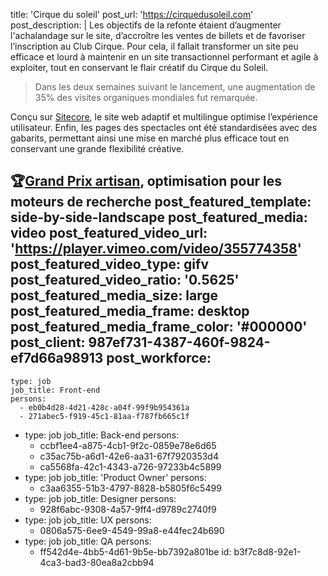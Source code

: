 title: 'Cirque du soleil'
post_url: 'https://cirquedusoleil.com'
post_description: |
  Les objectifs de la refonte étaient d’augmenter l'achalandage sur le site, d’accroître les ventes de billets et de favoriser l’inscription au Club Cirque. Pour cela, il fallait transformer un site peu efficace et lourd à maintenir en un site transactionnel performant et agile à exploiter, tout en conservant le flair créatif du&nbsp;Cirque&nbsp;du&nbsp;Soleil.
  
  > Dans les deux semaines suivant le lancement, une augmentation de 35% des visites organiques mondiales fut&nbsp;remarquée.
  
  Conçu sur [Sitecore](https://www.sitecore.com/), le site web adaptif et multilingue optimise l’expérience utilisateur. Enfin, les pages des spectacles ont été standardisées avec des gabarits, permettant ainsi une mise en marché plus efficace tout en conservant une grande flexibilité&nbsp;créative.
  
  🏆[Grand Prix artisan](https://www.infopresse.com/dossier/2016/11/23/grand-prix-artisan-seo-cirquedusoleil-com-sid-lee), optimisation pour les moteurs de&nbsp;recherche
post_featured_template: side-by-side-landscape
post_featured_media: video
post_featured_video_url: 'https://player.vimeo.com/video/355774358'
post_featured_video_type: gifv
post_featured_video_ratio: '0.5625'
post_featured_media_size: large
post_featured_media_frame: desktop
post_featured_media_frame_color: '#000000'
post_client: 987ef731-4387-460f-9824-ef7d66a98913
post_workforce:
  -
    type: job
    job_title: Front-end
    persons:
      - eb0b4d28-4d21-428c-a04f-99f9b954361a
      - 271abec5-f919-45c1-81aa-f787fb665c1f
  -
    type: job
    job_title: Back-end
    persons:
      - ccbf1ee4-a875-4cb1-9f2c-0859e78e6d65
      - c35ac75b-a6d1-42e6-aa31-67f7920353d4
      - ca5568fa-42c1-4343-a726-97233b4c5899
  -
    type: job
    job_title: 'Product Owner'
    persons:
      - c3aa6355-51b3-4797-8828-b5805f6c5499
  -
    type: job
    job_title: Designer
    persons:
      - 928f6abc-9308-4a57-9ff4-d9789c2740f9
  -
    type: job
    job_title: UX
    persons:
      - 0806a575-6ee9-4549-99a8-e44fec24b690
  -
    type: job
    job_title: QA
    persons:
      - ff542d4e-4bb5-4d61-9b5e-bb7392a801be
id: b3f7c8d8-92e1-4ca3-bad3-80ea8a2cbb94
